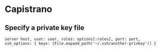 # Capistrano

## Specify a private key file

```
server host, user: user, roles: options[:roles], port: port, ssh_options: { keys: [File.expand_path('~/.ssh/another-privkey')] }
```
